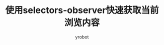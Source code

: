---
title: 使用selectors-observer快速获取当前浏览内容
author: yrobot
keywords: intersection,前端,observer,anchor,scroll,viewport,目录
createTime: 2021年06月03日
draft: true
---